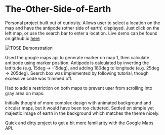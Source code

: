 # The-Other-Side-of-Earth
Personal project built out of curiosity. Allows user to select a location on the map and have the antipode (other side of earth) displayed. Just click on the left map, or use the search bar to enter a location.
Live demo can be found on github.io [here](https://sasountorossian.github.io/The-Other-Side-of-Earth/)

![TOSE Demonstration](Earth.gif)

Used the google maps api to generate marker on map 1, then calculate antipode using marker position. Antipode is calculated by inverting the lattitude (e.g. 15deg -> -15deg), and adding 180deg to longitude (e.g. 25deg -> 205deg).
Search box was implemented by following tutorial, though excessive code was trimmed off.

Had to add a restriction on both maps to prevent user from scrolling into gray area on maps.

Initially thought of more complex design with animated background and circular maps, but it would have been too cluttered. Settled on simple yet majestic image of earth in the background which matches the theme nicely.

Quick and dirty project to get a bit more familiarity with the Google Maps API.
